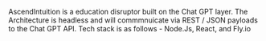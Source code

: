AscendIntuition is a education disruptor built on the Chat GPT layer.  The Architecture is headless and will commmnuicate via REST / JSON payloads to the Chat GPT API.
Tech stack is as follows - Node.Js, React, and Fly.io
